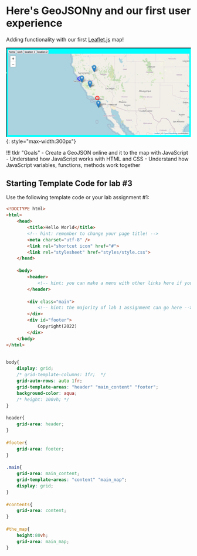 # Here's GeoJSONny and our first user experience


Adding functionality with our first [Leaflet.js](https://www.leaflet.js) map!

![](./media/intro.png){: style="max-width:300px"}

!!! tldr "Goals"
    - Create a GeoJSON online and it to the map with JavaScript
    - Understand how JavaScript works with HTML and CSS
    - Understand how JavaScript variables, functions, methods work together

## Starting Template Code for lab #3

Use the following template code or your lab assignment #1:

```html title="index.html" linenums="1"
<!DOCTYPE html>
<html>
    <head>
        <title>Hello World</title>
        <!-- hint: remember to change your page title! -->
        <meta charset="utf-8" />
        <link rel="shortcut icon" href="#">
        <link rel="stylesheet" href="styles/style.css">
    </head>
    
    <body>
        <header>
            <!-- hint: you can make a menu with other links here if you'd like -->
        </header>
        
        <div class="main">
            <!-- hint: the majority of lab 1 assignment can go here -->
        </div>
        <div id="footer">
            Copyright(2022)
        </div>
    </body>
</html>
```

```css title="/styles/style.css" linenums="1"

body{
    display: grid;
    /* grid-template-columns: 1fr;  */
    grid-auto-rows: auto 1fr;
    grid-template-areas: "header" "main_content" "footer";
    background-color: aqua;
    /* height: 100vh; */
}

header{
    grid-area: header;
}

#footer{
    grid-area: footer;
}

.main{
    grid-area: main_content;
    grid-template-areas: "content" "main_map";
    display: grid;
}

#contents{
    grid-area: content;
}

#the_map{
    height:80vh;
    grid-area: main_map;
}

```
